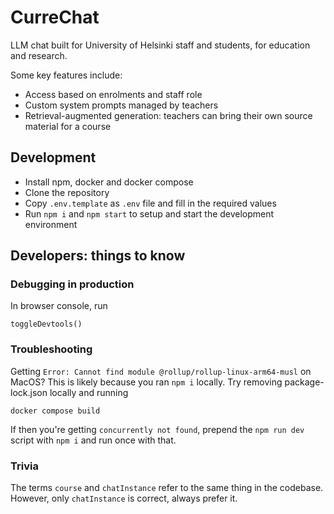 # CurreChat

LLM chat built for University of Helsinki staff and students, for education and research.

Some key features include:

- Access based on enrolments and staff role
- Custom system prompts managed by teachers
- Retrieval-augmented generation: teachers can bring their own source material for a course

## Development

- Install npm, docker and docker compose
- Clone the repository
- Copy `.env.template` as `.env` file and fill in the required values
- Run `npm i` and `npm start` to setup and start the development environment

## Developers: things to know

### Debugging in production

In browser console, run
```
toggleDevtools()
```

### Troubleshooting

Getting `Error: Cannot find module @rollup/rollup-linux-arm64-musl` on MacOS?
This is likely because you ran `npm i` locally.
Try removing package-lock.json locally and running
```
docker compose build
```

If then you're getting `concurrently not found`, prepend the `npm run dev` script with `npm i` and run once with that.

### Trivia

The terms `course` and `chatInstance` refer to the same thing in the codebase. However, only `chatInstance` is correct, always prefer it.
